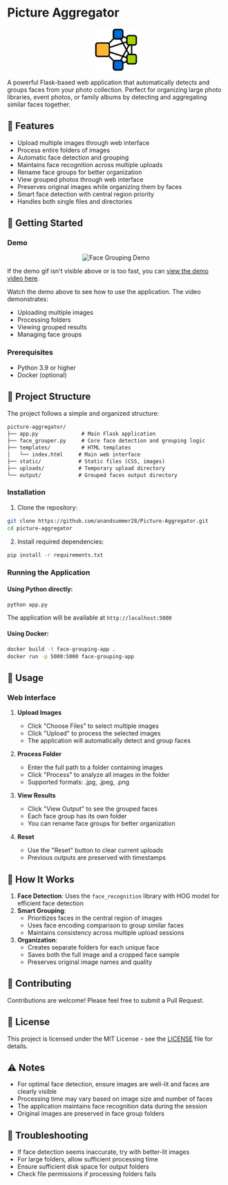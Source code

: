 # Picture Aggregator

<p align="center">
  <img src="./static/logo.png" alt="Picture Aggregator Logo" width="100"/>
</p>

A powerful Flask-based web application that automatically detects and groups faces from your photo collection. Perfect for organizing large photo libraries, event photos, or family albums by detecting and aggregating similar faces together.

## 🌟 Features

- Upload multiple images through web interface
- Process entire folders of images
- Automatic face detection and grouping
- Maintains face recognition across multiple uploads
- Rename face groups for better organization
- View grouped photos through web interface
- Preserves original images while organizing them by faces
- Smart face detection with central region priority
- Handles both single files and directories

## 🚀 Getting Started

### Demo

<p align="center">
  <img src="./static/group_directory_demo.gif" alt="Face Grouping Demo" width="200"/>
</p>

If the demo gif isn't visible above or is too fast, you can [view the demo video here](./static/demo.mp4).

Watch the demo above to see how to use the application. The video demonstrates:
- Uploading multiple images
- Processing folders
- Viewing grouped results
- Managing face groups

### Prerequisites

- Python 3.9 or higher
- Docker (optional)


## 📁 Project Structure

The project follows a simple and organized structure:

    picture-aggregator/
    ├── app.py              # Main Flask application
    ├── face_grouper.py     # Core face detection and grouping logic
    ├── templates/          # HTML templates
    │   └── index.html     # Main web interface
    ├── static/            # Static files (CSS, images)
    ├── uploads/           # Temporary upload directory
    └── output/            # Grouped faces output directory


### Installation

1. Clone the repository:
```bash
git clone https://github.com/anandsummer28/Picture-Aggregator.git
cd picture-aggregator
```

2. Install required dependencies:
```bash
pip install -r requirements.txt
```

### Running the Application

#### Using Python directly:
```bash
python app.py
```
The application will be available at `http://localhost:5000`

#### Using Docker:
```bash
docker build -t face-grouping-app .
docker run -p 5000:5000 face-grouping-app
```

## 📖 Usage

### Web Interface

1. **Upload Images**
   - Click "Choose Files" to select multiple images
   - Click "Upload" to process the selected images
   - The application will automatically detect and group faces

2. **Process Folder**
   - Enter the full path to a folder containing images
   - Click "Process" to analyze all images in the folder
   - Supported formats: .jpg, .jpeg, .png

3. **View Results**
   - Click "View Output" to see the grouped faces
   - Each face group has its own folder
   - You can rename face groups for better organization

4. **Reset**
   - Use the "Reset" button to clear current uploads
   - Previous outputs are preserved with timestamps

## 🔧 How It Works

1. **Face Detection**: Uses the `face_recognition` library with HOG model for efficient face detection
2. **Smart Grouping**: 
   - Prioritizes faces in the central region of images
   - Uses face encoding comparison to group similar faces
   - Maintains consistency across multiple upload sessions
3. **Organization**:
   - Creates separate folders for each unique face
   - Saves both the full image and a cropped face sample
   - Preserves original image names and quality

## 🤝 Contributing

Contributions are welcome! Please feel free to submit a Pull Request.

## 📄 License

This project is licensed under the MIT License - see the [LICENSE](LICENSE) file for details.

## ⚠️ Notes

- For optimal face detection, ensure images are well-lit and faces are clearly visible
- Processing time may vary based on image size and number of faces
- The application maintains face recognition data during the session
- Original images are preserved in face group folders

## 🐛 Troubleshooting

- If face detection seems inaccurate, try with better-lit images
- For large folders, allow sufficient processing time
- Ensure sufficient disk space for output folders
- Check file permissions if processing folders fails

